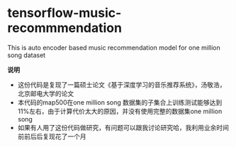 # tensorflow-music-recommmendation
This is auto encoder based music recommendation model for one million song dataset

**说明**

+ 这份代码是复现了一篇硕士论文《基于深度学习的音乐推荐系统》，汤敬浩，北京邮电大学的论文
+ 本代码的map500在one million song 数据集的子集合上训练测试能够达到11%左右，由于计算代价太大的原因，并没有使用完整的数据集one million song
+ 如果有人用了这份代码做研究，有问题可以跟我讨论研究哈，我利用业余时间前前后后复现花了一个月

